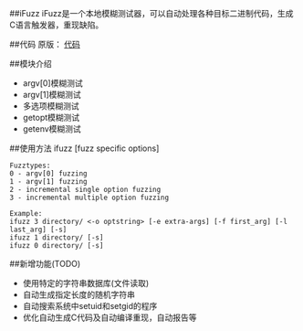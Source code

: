 ##iFuzz
iFuzz是一个本地模糊测试器，可以自动处理各种目标二进制代码，生成C语言触发器，重现缺陷。


##代码
原版： [代码](http://fuzzing.org/wp-content/ifuzz.tar)



##模块介绍
- argv[0]模糊测试
- argv[1]模糊测试
- 多选项模糊测试
- getopt模糊测试 
- getenv模糊测试


##使用方法
	ifuzz <fuzztype> <binary directory> [fuzz specific options]

	Fuzztypes:  
	0 - argv[0] fuzzing
	1 - argv[1] fuzzing
	2 - incremental single option fuzzing
	3 - incremental multiple option fuzzing

	Example:
	ifuzz 3 directory/ <-o optstring> [-e extra-args] [-f first_arg] [-l last_arg] [-s]
	ifuzz 1 directory/ [-s]
	ifuzz 0 directory/ [-s]


##新增功能(TODO)
- 使用特定的字符串数据库(文件读取)
- 自动生成指定长度的随机字符串
- 自动搜索系统中setuid和setgid的程序
- 优化自动生成C代码及自动编译重现，自动报告等


